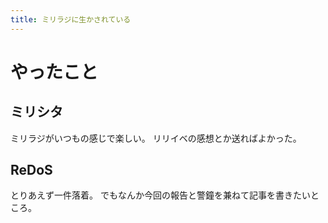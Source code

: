 ```yaml
---
title: ミリラジに生かされている
---
```


# やったこと

## ミリシタ

ミリラジがいつもの感じで楽しい。
リリイベの感想とか送ればよかった。

## ReDoS

とりあえず一件落着。
でもなんか今回の報告と警鐘を兼ねて記事を書きたいところ。
